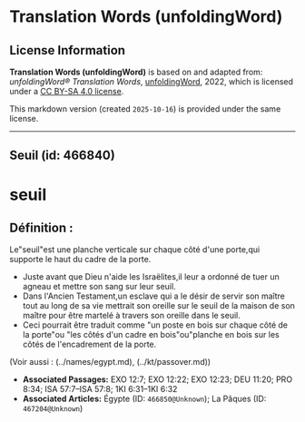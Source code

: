 # Translation Words (unfoldingWord)

## License Information

**Translation Words (unfoldingWord)** is based on and adapted from: _unfoldingWord® Translation Words_, [unfoldingWord](https://unfoldingword.org/utw), 2022, which is licensed under a [CC BY-SA 4.0 license](https://creativecommons.org/licenses/by-sa/4.0/legalcode.en).

This markdown version (created `2025-10-16`) is provided under the same license.



--------------------------------

## Seuil (id: 466840)

seuil
=====

Définition :
------------

Le"seuil"est une planche verticale sur chaque côté d'une porte,qui supporte le haut du cadre de la porte.

* Juste avant que Dieu n'aide les Israëlites,il leur a ordonné de tuer un agneau et mettre son sang sur leur seuil.
* Dans l'Ancien Testament,un esclave qui a le désir de servir son maître tout au long de sa vie mettrait son oreille sur le seuil de la maison de son maître pour être martelé à travers son oreille dans le seuil.
* Ceci pourrait être traduit comme "un poste en bois sur chaque côté de la porte"ou "les côtés d'un cadre en bois"ou"planche en bois sur les côtés de l'encadrement de la porte.

(Voir aussi : (../names/egypt.md), (../kt/passover.md))

* **Associated Passages:** EXO 12:7; EXO 12:22; EXO 12:23; DEU 11:20; PRO 8:34; ISA 57:7–ISA 57:8; 1KI 6:31–1KI 6:32
* **Associated Articles:** Égypte (ID: `466850@Unknown`); La Pâques (ID: `467204@Unknown`)

